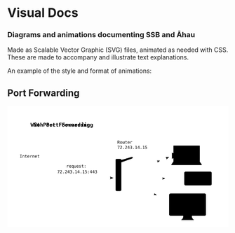 # Visual Docs
### Diagrams and animations documenting SSB and Āhau

Made as Scalable Vector Graphic (SVG) files, animated as needed with CSS.
These are made to accompany and illustrate text explanations.

An example of the style and format of animations:

## Port Forwarding
![](svg/port-forwarding.svg)

